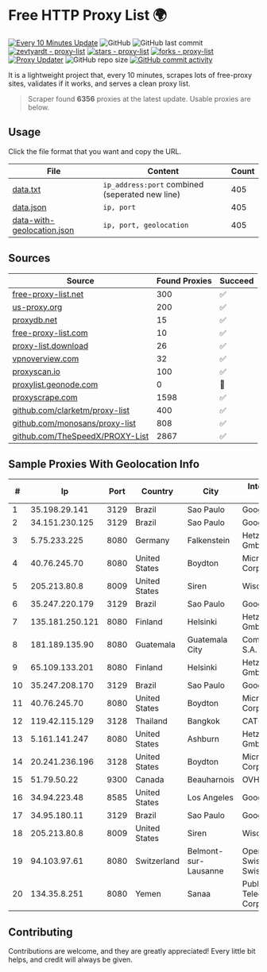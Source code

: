 
# Free HTTP Proxy List 🌍

[![Every 10 Minutes Update](https://github.com/mertguvencli/http-proxy-list/actions/workflows/main.yml/badge.svg?branch=main)](https://github.com/mertguvencli/http-proxy-list/actions/workflows/main.yml)
![GitHub](https://img.shields.io/github/license/mertguvencli/http-proxy-list)
![GitHub last commit](https://img.shields.io/github/last-commit/mertguvencli/http-proxy-list)
[![zevtyardt - proxy-list](https://img.shields.io/static/v1?label=zevtyardt&message=proxy-list&color=blue&logo=github)](https://github.com/zevtyardt/proxy-list "Go to GitHub repo")
[![stars - proxy-list](https://img.shields.io/github/stars/zevtyardt/proxy-list?style=social)](https://github.com/zevtyardt/proxy-list)
[![forks - proxy-list](https://img.shields.io/github/forks/zevtyardt/proxy-list?style=social)](https://github.com/zevtyardt/proxy-list)
[![Proxy Updater](https://github.com/zevtyardt/proxy-list/workflows/Proxy%20Updater/badge.svg)](https://github.com/zevtyardt/proxy-list/actions?query=workflow:"Proxy+Updater")
![GitHub repo size](https://img.shields.io/github/repo-size/zevtyardt/proxy-list)
[![GitHub commit activity](https://img.shields.io/github/commit-activity/m/zevtyardt/proxy-list?logo=commits)](https://github.com/zevtyardt/proxy-list/commits/main)

It is a lightweight project that, every 10 minutes, scrapes lots of free-proxy sites, validates if it works, and serves a clean proxy list.

> Scraper found **6356** proxies at the latest update. Usable proxies are below.

## Usage

Click the file format that you want and copy the URL.

|File|Content|Count|
|----|-------|-----|
|[data.txt](https://raw.githubusercontent.com/mertguvencli/http-proxy-list/main/proxy-list/data.txt)|`ip_address:port` combined (seperated new line)|405|
|[data.json](https://raw.githubusercontent.com/mertguvencli/http-proxy-list/main/proxy-list/data.json)|`ip, port`|405|
|[data-with-geolocation.json](https://raw.githubusercontent.com/mertguvencli/http-proxy-list/main/proxy-list/data-with-geolocation.json)|`ip, port, geolocation`|405|

## Sources

|Source|Found Proxies|Succeed|
|------|-------------|-------|
|[free-proxy-list.net](https://free-proxy-list.net)|300|✅|
|[us-proxy.org](https://www.us-proxy.org)|200|✅|
|[proxydb.net](http://proxydb.net)|15|✅|
|[free-proxy-list.com](https://free-proxy-list.com/?page=&port=&type%5B%5D=http&type%5B%5D=https&up_time=0&search=Search)|10|✅|
|[proxy-list.download](https://www.proxy-list.download/HTTP)|26|✅|
|[vpnoverview.com](https://vpnoverview.com/privacy/anonymous-browsing/free-proxy-servers)|32|✅|
|[proxyscan.io](https://www.proxyscan.io)|100|✅|
|[proxylist.geonode.com](https://proxylist.geonode.com/api/proxy-list?limit=300&page=1&sort_by=lastChecked&sort_type=desc&protocols=http,https)|0|🚫|
|[proxyscrape.com](https://api.proxyscrape.com/v2/?request=displayproxies&protocol=http&timeout=10000&country=all&ssl=all&anonymity=all)|1598|✅|
|[github.com/clarketm/proxy-list](https://raw.githubusercontent.com/clarketm/proxy-list/master/proxy-list-raw.txt)|400|✅|
|[github.com/monosans/proxy-list](https://raw.githubusercontent.com/monosans/proxy-list/main/proxies/http.txt)|808|✅|
|[github.com/TheSpeedX/PROXY-List](https://raw.githubusercontent.com/TheSpeedX/PROXY-List/master/http.txt)|2867|✅|


## Sample Proxies With Geolocation Info

|#|Ip|Port|Country|City|Internet Service Provider|
|-|--|----|-------|----|-------------------------|
|1|35.198.29.141|3129|Brazil|Sao Paulo|Google LLC|
|2|34.151.230.125|3129|Brazil|Sao Paulo|Google LLC|
|3|5.75.233.225|8080|Germany|Falkenstein|Hetzner Online GmbH|
|4|40.76.245.70|8080|United States|Boydton|Microsoft Corporation|
|5|205.213.80.8|8009|United States|Siren|WiscNet|
|6|35.247.220.179|3129|Brazil|Sao Paulo|Google LLC|
|7|135.181.250.121|8080|Finland|Helsinki|Hetzner Online GmbH|
|8|181.189.135.90|8080|Guatemala|Guatemala City|Comcel Guatemala S.A.|
|9|65.109.133.201|8080|Finland|Helsinki|Hetzner Online GmbH|
|10|35.247.208.170|3129|Brazil|Sao Paulo|Google LLC|
|11|40.76.245.70|8080|United States|Boydton|Microsoft Corporation|
|12|119.42.115.129|3128|Thailand|Bangkok|CAT-BB|
|13|5.161.141.247|8080|United States|Ashburn|Hetzner Online GmbH|
|14|20.241.236.196|3128|United States|Boydton|Microsoft Corporation|
|15|51.79.50.22|9300|Canada|Beauharnois|OVH SAS|
|16|34.94.223.48|8585|United States|Los Angeles|Google LLC|
|17|34.95.180.11|3129|Brazil|Sao Paulo|Google LLC|
|18|205.213.80.8|8009|United States|Siren|WiscNet|
|19|94.103.97.61|8080|Switzerland|Belmont-sur-Lausanne|OpenBusiness Ltd / SwissCenter / SwissLink|
|20|134.35.8.251|8080|Yemen|Sanaa|Public Telecommunication Corporation|



## Contributing

Contributions are welcome, and they are greatly appreciated! Every
little bit helps, and credit will always be given.

